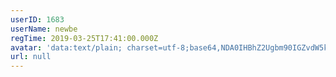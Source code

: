 ```yaml
---
userID: 1683
userName: newbe
regTime: 2019-03-25T17:41:00.000Z
avatar: 'data:text/plain; charset=utf-8;base64,NDA0IHBhZ2Ugbm90IGZvdW5kCg=='
url: null
---
```



